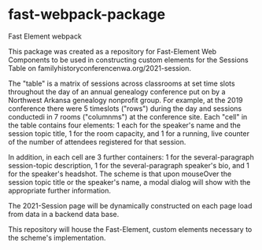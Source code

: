 # fast-webpack-package
Fast Element webpack

This package was created as a repository for Fast-Element Web Components to be used in constructing custom elements for the Sessions Table on familyhistoryconferencenwa.org/2021-session.

The "table" is a matrix of sessions across classrooms at set time slots throughout the day of an annual genealogy conference put on by a Northwest Arkansa genealogy nonprofit group. For example, at the 2019 conference there were 5 timeslots ("rows") during the day and sessions conductedi in 7 rooms ("columnms") at the conference site. Each "cell" in the table contains four elements: 1 each for the speaker's name and the session topic title, 1 for the room capacity, and 1 for a running, live counter of the number of attendees registered for that session.

In addition, in each cell are 3 further containers: 1 for the several-paragraph session-topic description, 1 for the several-paragraph speaker's bio, and 1 for the speaker's headshot. The scheme is that upon mouseOver the session topic title or the speaker's name, a modal dialog will show with the appropriate further information.

The 2021-Session page will be dynamically constructed on each page load from data in a backend data base.

This repository will house the Fast-Element, custom elements necessary to the scheme's implementation.
